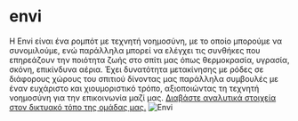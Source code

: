 # envi
Η Envi είναι ένα ρομπότ με τεχνητή νοημοσύνη, με το οποίο μπορούμε να συνομιλούμε, ενώ παράλληλα μπορεί να ελέγχει τις συνθήκες που επηρεάζουν την ποιότητα ζωής στο σπίτι μας όπως θερμοκρασία, υγρασία, σκόνη, επικίνδυνα αέρια. Έχει δυνατότητα μετακίνησης με ρόδες σε διάφορους χώρους του σπιτιού δίνοντας μας παράλληλα συμβουλές με έναν ευχάριστο και χιουμοριστικό τρόπο, αξιοποιώντας τη τεχνητή νοημοσύνη για την επικοινωνία μαζί μας. [Διαβάστε αναλυτικά στοιχεία στον δικτυακό τόπο της ομάδας μας.](https://coconut-robotics.com/?page_id=1299)
![Envi](https://coconut-robotics.com/wp-content/uploads/2021/09/IMG_20210705_110410-scaled.jpg)
